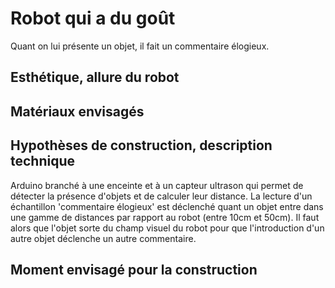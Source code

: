
# Robot qui a du goût
Quant on lui présente un objet, il fait un commentaire élogieux. 
## Esthétique, allure du robot

## Matériaux envisagés

## Hypothèses de construction, description technique
Arduino branché à une enceinte et à un capteur ultrason qui permet de détecter la présence d'objets et de calculer leur distance. La lecture d'un échantillon 'commentaire élogieux' est déclenché quant un objet entre dans une gamme de distances par rapport au robot (entre 10cm et 50cm). Il faut alors que l'objet sorte du champ visuel du robot pour que l'introduction d'un autre objet déclenche un autre commentaire.

## Moment envisagé pour la construction
